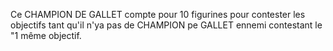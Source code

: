Ce CHAMPION DE GALLET compte pour 10 figurines
pour contester les objectifs tant qu'il n'ya pas de
CHAMPION pe GALLET ennemi contestant le "1
même objectif.
